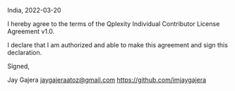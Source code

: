 India, 2022-03-20

I hereby agree to the terms of the Qplexity Individual Contributor License
Agreement v1.0.

I declare that I am authorized and able to make this agreement and sign this
declaration.

Signed,

Jay Gajera jaygajeraatoz@gmail.com https://github.com/imjaygajera
